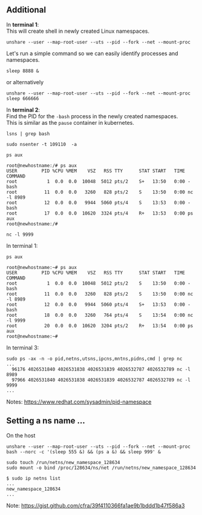 ## Additional
In **terminal 1**:<br>
This will create shell in newly created Linux namespaces.
```
unshare --user --map-root-user --uts --pid --fork --net --mount-proc
```
Let's run a simple command so we can easily identify processes and namespaces.
```
sleep 8888 &
```
or alternatively
```
unshare --user --map-root-user --uts --pid --fork --net --mount-proc sleep 666666
```

In **terminal 2**: <br>
Find the PID for the `-bash` process in the newly created namespaces.<br>
This is similar as the `pause` container in kubernetes.
```
lsns | grep bash
```
```
sudo nsenter -t 109110  -a
```
```
ps aux
```
```
root@newhostname:/# ps aux
USER         PID %CPU %MEM    VSZ   RSS TTY      STAT START   TIME COMMAND
root           1  0.0  0.0  10048  5012 pts/2    S+   13:50   0:00 -bash
root          11  0.0  0.0   3260   828 pts/2    S    13:50   0:00 nc -l 8989
root          12  0.0  0.0   9944  5060 pts/4    S    13:53   0:00 -bash
root          17  0.0  0.0  10620  3324 pts/4    R+   13:53   0:00 ps aux
root@newhostname:/#
```
```
nc -l 9999
```
In terminal 1:
```
ps aux
```
```
root@newhostname:~# ps aux
USER         PID %CPU %MEM    VSZ   RSS TTY      STAT START   TIME COMMAND
root           1  0.0  0.0  10048  5012 pts/2    S    13:50   0:00 -bash
root          11  0.0  0.0   3260   828 pts/2    S    13:50   0:00 nc -l 8989
root          12  0.0  0.0   9944  5060 pts/4    S+   13:53   0:00 -bash
root          18  0.0  0.0   3260   764 pts/4    S    13:54   0:00 nc -l 9999
root          20  0.0  0.0  10620  3204 pts/2    R+   13:54   0:00 ps aux
root@newhostname:~#
```
In terminal 3:
```
sudo ps -ax -n -o pid,netns,utsns,ipcns,mntns,pidns,cmd | grep nc
...
  96176 4026531840 4026531838 4026531839 4026532787 4026532789 nc -l 8989
  97966 4026531840 4026531838 4026531839 4026532787 4026532789 nc -l 9999
...
```
Notes: https://www.redhat.com/sysadmin/pid-namespace <br>
## Setting a ns name ...
On the host
```
unshare --user --map-root-user --uts --pid --fork --net --mount-proc bash --norc -c '(sleep 555 &) && (ps a &) && sleep 999' &
```

```
sudo touch /run/netns/new_namespace_128634
sudo mount -o bind /proc/128634/ns/net /run/netns/new_namespace_128634
```
```
$ sudo ip netns list
...
new_namespace_128634
...
```
Note: https://gist.github.com/cfra/39f4110366fa1ae9b1bddd1b47f586a3
